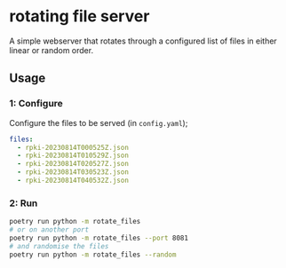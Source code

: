 # rotating file server

A simple webserver that rotates through a configured list of files in either
linear or random order.

## Usage

### 1: Configure

Configure the files to be served (in `config.yaml`);
```yaml
files:
  - rpki-20230814T000525Z.json
  - rpki-20230814T010529Z.json
  - rpki-20230814T020527Z.json
  - rpki-20230814T030523Z.json
  - rpki-20230814T040532Z.json
```

### 2: Run

```bash
poetry run python -m rotate_files
# or on another port
poetry run python -m rotate_files --port 8081
# and randomise the files
poetry run python -m rotate_files --random
```
